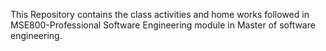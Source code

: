 This Repository contains the class activities and home works followed in MSE800-Professional Software Engineering module in Master of software engineering.
